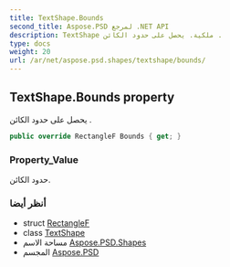 ```yaml
---
title: TextShape.Bounds
second_title: Aspose.PSD لمرجع .NET API
description: TextShape ملكية. يحصل على حدود الكائن .
type: docs
weight: 20
url: /ar/net/aspose.psd.shapes/textshape/bounds/
---
```

## TextShape.Bounds property

يحصل على حدود الكائن .

```csharp
public override RectangleF Bounds { get; }
```

### Property_Value

حدود الكائن.

### أنظر أيضا

* struct [RectangleF](../../../aspose.psd/rectanglef/)
* class [TextShape](../)
* مساحة الاسم [Aspose.PSD.Shapes](../../textshape/)
* المجسم [Aspose.PSD](../../../)


